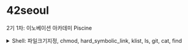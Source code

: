# 42seoul
2기 1차: 이노베이션 아카데미 Piscine

<details>
<summary>Shell: 파일크기지정, chmod, hard_symbolic_link, klist, ls, git, cat, find </summary>
 
## 특정 크기로 지정하여 파일 만들기(파일크기지정)

```dd if=/dev/zero of=[file name] bs=[read size] count=[file size]```
* ```/dev/zero```의 특수 장치에서 ```bs```만큼 지정된 사이즈 씩 읽어서 ```count```의 크기를 지닌 파일을 생성
* ```dd if=/dev/zero of=test_file.img bs=4M count=256```: ```/dev/zero```에서 ```4M```씩 읽어서 ```256M```의 크기를 지닌 ```test_file.img``` 생성


## chmod: CHange MODe
* 대상 파일과 디렉토리의 사용권한을 변경할 때 사용
* ```chmod [option] [mode] [file]```
* ```ls -l```로 현재 파일들이 어떤 허가를 받았는지 볼 수 있음
  * ```-rwxr-xr-x```: 파일 접근 권한 분류 표기로, 처음 -는 파일 분류 타입
  * 파일 타입
    * ```d```: 디렉토리
    * ```l(소문자 L)```: 링크 카운터
    * ```s```: 소켓
    * ```p```: 파이프
    * ```-```: 일반
    * ```c```: 특수문자
    * ```b```: 특수블록
1. option
   * ```-r```: 하위 파일과 디렉토리 모든 권한 변경
   * ```-v```: 실행되고 있는 모든 파일을 나열
   * ```-c```: 권한이 변경된 파일 내용 출력
2. mode
   1. 문자열 모드: ```chmod [option] [(reference) (operator) (modes)] [file]```
      * reference(대상)
        * ```u```: user의 권한(사용자의 권한)
        * ```g```: group의 권한(파일의 group 멤버인 사용자의 권한)
        * ```o```: other의 권한(user, group의 멤버가 아닌 사용자의 권한)
        * ```a```: all의 권한(위의 셋을 포함하는 모든 사용자의 권한)
      * operator
        * ```+```: 해당 권한 추가
        * ```-```: 해당 권한 제거
        * ```=```: 해당 권한을 설정한대로 변경
      * modes:
        * ```r```: read 권한(읽기)
        * ```w```: write 권한(쓰기)
        * ```x```: excute 권한(실행)
        * ```-```: 사용권한 없음
   ```
   chmod ug+rw sample       # sample파일의 user나 group 멤버들에게 읽기,쓰기 권한 추가
   chmod u=rwx,g+x sample   # sample파일의 user는 읽기,쓰기,실행 권한 부여 / group 멤버들에게 실행권한 추가
   ```
   2. 8진법 수 모드: ```chmod [option] (8진법 수) [file]```
      * 예제로 알아보자: ```rwxr-xrw-```
        * ```r```: 파일 읽기. 4
        * ```w```: 파일 쓰기. 2
        * ```x```: 파일 실행. 1
        * 처음 3개 문자 ```rwx```: user의 권한
        * 중간 3개 문자 ```r-x```: group의 권한
        * 마지막 3개 문자 ```rw-```: other의 권한
      * 특수 권한
        * ```777```: 일반적인 8진법 형태
        * ```4777```: SetUid 설정 때 4000을 더함
        * ```2777```: SetGid 설정 때 2000을 더함
        * ```1777```: Sticky bit 설정 때 1000을 더함
      ```
      chmod 777 test   # test파일의 user, group, other의 권한을 모두 rwx로 변경
      chmod 4755 test  # test파일의 user id설정을 지정하고, user에게 rwx 권한 부여, group과 other에게 r-x권한 부여
      ```
3. file
변경 설정을 할 파일이나 디렉토리

## Hard-Symbolic Link
윈도우로 치면 "바로가기" 같은 개념이다. 리눅스에도 특정 파일이나 디렉터리에 링크 기능을 제공하는데, 제목에서 보다시피 두 가지가 있다.<br>두 개 모두 처리하는 역할은 같지만 개념은 다르다.
```
하드 링크(hard link)
심볼릭 링크(symbolic link)
```
1. 하드 링크(hard link)
   * 원본 파일과 동일한 inode를 가진다<br>: 원본 파일이 삭제되더라도 원본 파일의 inode를 갖고 있는 링크 파일은 여전히 사용 가능
   * 같은 inode를 가르키는 서로 다른 이름이라고 생각해도 될 듯. 원본이라는 개념이 없음
   * 아래의 예제에서 ```test```의 inode인 ```787314```를 ```bbbb```도 동일하게 사용하는 것을 알 수 있다.
   ```bash
   echo "This is a test file" > test
   ls -ali test
   # 787314    -rw-r--r--    1    root    root    18    2020-06-29    15:23    test
  
   ln -s test aaaa    # make symbolic link file
   ln test bbbb       # make hard link file
   ls -ali
   # 787313    drwxr-xr-x    2    root    root    4096    2020-06-29    15:25    .
   # 787311    drwxr-xr-x    3    root    root    4096    2020-06-29    15:23    ..
   # 787316    lrwxrwxrwx    1    root    root       4    2020-06-29    15:24    aaaa -> test
   # 787314    -rw-r--r--    2    root    root      18    2020-06-29    15:24    bbbb
   # 787314    -rw-r--r--    2    root    root      18    2020-06-29    15:23    test
   ```
2. 심볼릭 링크(symbolic link)
   * 원본 파일의 이름을 가리키는 링크=원본 파일이 사라지면 망가짐
   * 전혀 다른 파일이라도 원본 파일과 이름이 같다면 계속 사용이 가능함<br>주로 dynamic library의 so 파일과 연계해서 사용
   * 아래 예제에서 ```aaaa```는 링크가 깨져서 접근이 불가. ```bbbb```는 사용 가능
   * ```aaaa```를 다시 사용하기 위해서는 ```test```라는 이름을 가진 파일을 생성하면 된다.
   ```bash
   rm -rf test
   ls -ali
   # 787313    drwxr-xr-x    2    root    root    4096    2020-06-29    15:25    .
   # 787311    drwxr-xr-x    3    root    root    4096    2020-06-29    15:23    ..
   # 787316    lrwxrwxrwx    1    root    root       4    2020-06-29    15:24    aaaa -> test
   # 787314    -rw-r--r--    1    root    root      18    2020-06-29    15:24    bbbb
   
   cat aaaa
   # cat: aaaa: 그런 파일이나 디렉터리가 없습니다
   
   cat bbbb
   # This is a test file
   ```

## klist
#### 커버로스 프로토콜(Kerberos Protocol)
* 티켓(ticket) 기반의 컴퓨터 네트워크 인증 프로토콜
* 보안이 보장되지 않은 네트워크 환경에서 **요청을 보내는 유저**와 **요청을 받는 서버**가 서로의 신뢰성을 확보하기 위해 사용
##### 티켓 사용 이유
* 유저의 아이디를 안전하게 전달하는 데 사용
  * 유저아이디 
  * 유저 호스트의 IP주소
  * 타임 스탬프(time stamp, 시간기록)
  * 티켓 수명을 정의하는 값
  * 세션 키
* 이러한 정보들을 담고 있는 티켓은 티켓을 발급하는 서버의 secret key로 encrypt됨
##### 단점
* 서버가 하나이기 때문에 서버가 다운될 경우, 새로운 유저는 로그인 할 수 없음<br>따라서 여러 개의 서버를 운용하는 등 서버가 작동하지 않을 때를 대비할 수 있는 메커니즘을 구현해야 함
* 요청 시간에 대한 요구가 엄격함(통상적으로 5분)<br>만약 요청을 주고받는 호스트들 간에 시간 동기화가 되어있지 않을 경우 통신이 불가능함 
##### 명령어
* ```kdestroy```
  * keberos ticket 삭제. 순차로 1개만 삭제하므로 여러 티켓이 있을 경우 주의
  * ```--all```옵션으로 모든 티켓 삭제 가능
* ```kinit```
  * keberos ticket 생성
  * ```kinit -p [your_principal]```형태로 default realm 외 티켓 생성 가능
    * principal 예시: ```your_id@your_realm```
  * ```kinit -t [your_keytab]```형태로 keytab을 이용한 티켓 생성 가능
* ```klist```
  * 만들어진 티켓 목록 확인
  * ```klist -l```로 모든 티켓 목록  확인 가능
  * ```klist -vA```로 모든 티켓 상세내용을 확인 가능(macOS: klist -vA, linux: klist -aA)
* ```ktutil```
  * keytab 생성/관리 기능
  * ```-k```로 keytab위치 지정
    * ```add```로 keytab 생성
      * ```-p```로 principal 기술
      * ```-e```로 encript type 지정
      * ```-V```로 version 기술
    * ```list```로 keytab 내용 확인
  * 사용할 수 있는 ip가 지정된 티켓과 달리 keytab의 경우 접근만 가능하면 쓸 수 있어 **다른 서버로 옮겨 사용이 가능**
  * ktutil 참고 링크: https://kb.iu.edu/d/aumh
## ls
* 현재 폴더의 하위 디렉토리의 리스트를 보여줌
* 옵션들은 조합하여 사용할 수 있음: ```ls -al```(옵션 설명은 밑에 참고)
* ```ls [option]```
  * ```-a```: all. 숨겨진 파일들을 모두 보여줌. 숨겨진 파일은 앞에 ```.(마침표)```가 붙음
  * ```-l```: long. 파일권한, 생성 날짜 등의 파일에 대한 자세한 정보를 출력
    ```bash
    -rw-r--r--   1   kyekim   2020_seoul   4096   2020-06-29   16:01   Desktop
    # [파일권한] [하드링크 수] [소유자] [그룹정보] [파일크기(byte)] [최근 수정된 날짜 및 시간] [파일이름]
    ```
  * ```--block-size=크기단위```: 파일 크기를 원하는 단위로 변경
    * 파일 크기를 메가바이트로 표현하고 싶을 때 ```ls -l --block-size=M``` 입력 
      |명령어|단위|
      |:--:|:--:|
      |K|킬로바이트|
      |M|메가바이트|
      |G|기가바이트|
      |T|테라바이트|
      |P|페타바이트|
      |E|엑사바이트|
      |Z|제타바이트|
      |Y|요타바이트|
  * ```-h```: 사람(human)이 보기 편한 파일 사이즈로 자동으로 단위가 변환됨
  * ```-S```: 파일을 크기 순으로 정렬. 대문자로 사용할 것. 그런데 이것만 쓰면 **아무것도 안나옴**
    * 일반적인 ```ls```명령어는 파일 크기를 표시하지 않음
    * 따라서 ```ls -lhS```라고 써야 명령어 적용됨
  * ```-d */```: 파일을 제외한 디렉토리만 반환
  * ```-g```: 소유자 정보를 제외하고 출력. 그룹명은 표시
    ```
    -rw-r--r--   1   root   4096   2020-06-29   16:01   Desktop
    ```
  * ```-lG```: 그룹명만 제외하고 파일 조회. G만 쓰면 조회 안됨
  * ```~```: home 디렉토리의 파일을 모두 표시
  * ```../```: 부모 디렉토리 표시
  * ```-n```: 소유자 및 그룹의 이름 대신 ID 출력
    ```# drwxr-xr-x    2    101620    4220    4096    2020-06-29    16:02    Hello.c```
  * ```-p```: 디렉토리 뒤에만 ```/```기호를 삽입하여 해당 파일의 종류가 디렉토리인지 표시함
  * ```-F```: 파일의 종류를 기호로 구분
    * ```/```: 디렉토리
    * ```*```: 실행 가능 파일
    * ```@```: 기호 링크
  * ```-r```: 알파벳 역순(reverse)로 리스트 출력. 한글은 ㄱㄴㄷ 순서의 역순으로 출력
  * ```-R```: 하위 디렉토리까지 모두 표시
  * ```-t```: 최근 수정된 파일을 순서대로 정렬
  * ```-u```: 최근 엑세스된 날짜를 순서대로 정렬
  * ```--version```: ls 명령어의 버전 조회
  * ```-m```: 파일 사이를 쉼표로 구분
## git

## cat

## find
</details>
